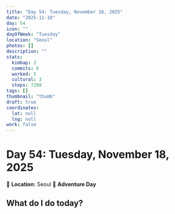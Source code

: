 ```yaml
---
title: "Day 54: Tuesday, November 18, 2025"
date: "2025-11-18"
day: 54
icon: ""
dayOfWeek: "Tuesday"
location: "Seoul"
photos: []
description: ""
stats:
  kimbap: 2
  commits: 0
  worked: 5
  cultural: 3
  steps: 7208
tags: []
thumbnail: "thumb"
draft: true
coordinates:
  lat: null
  lng: null
work: false
---
```

# Day 54: Tuesday, November 18, 2025

📍 **Location:** Seoul
🎒 **Adventure Day**

## What do I do today?


